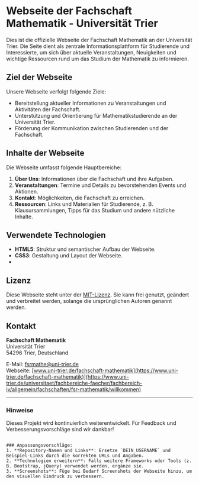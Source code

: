 # Webseite der Fachschaft Mathematik - Universität Trier

Dies ist die offizielle Webseite der Fachschaft Mathematik an der Universität Trier. Die Seite dient als zentrale Informationsplattform für Studierende und Interessierte, um sich über aktuelle Veranstaltungen, Neuigkeiten und wichtige Ressourcen rund um das Studium der Mathematik zu informieren.

## Ziel der Webseite

Unsere Webseite verfolgt folgende Ziele:

- Bereitstellung aktueller Informationen zu Veranstaltungen und Aktivitäten der Fachschaft.
- Unterstützung und Orientierung für Mathematikstudierende an der Universität Trier.
- Förderung der Kommunikation zwischen Studierenden und der Fachschaft.

## Inhalte der Webseite

Die Webseite umfasst folgende Hauptbereiche:

1. **Über Uns**: Informationen über die Fachschaft und ihre Aufgaben.
2. **Veranstaltungen**: Termine und Details zu bevorstehenden Events und Aktionen.
3. **Kontakt**: Möglichkeiten, die Fachschaft zu erreichen.
4. **Ressourcen**: Links und Materialien für Studierende, z. B. Klausursammlungen, Tipps für das Studium und andere nützliche Inhalte.


## Verwendete Technologien

- **HTML5**: Struktur und semantischer Aufbau der Webseite.
- **CSS3**: Gestaltung und Layout der Webseite.
- 

## Lizenz

Diese Webseite steht unter der [MIT-Lizenz](LICENSE). Sie kann frei genutzt, geändert und verbreitet werden, solange die ursprünglichen Autoren genannt werden.

## Kontakt

**Fachschaft Mathematik**  
Universität Trier  
54296 Trier, Deutschland  

E-Mail: [fsrmathe@uni-trier.de](mailto:fsrmathe@uni-trier.de)  
Webseite: [www.uni-trier.de/fachschaft-mathematik](https://www.uni-trier.de/fachschaft-mathematik)](https://www.uni-trier.de/universitaet/fachbereiche-faecher/fachbereich-iv/allgemein/fachschaften/fsr-mathematik/willkommen)

---

### Hinweise

Dieses Projekt wird kontinuierlich weiterentwickelt. Für Feedback und Verbesserungsvorschläge sind wir dankbar!
```

### Anpassungsvorschläge:
1. **Repository-Namen und Links**: Ersetze `DEIN_USERNAME` und Beispiel-Links durch die korrekten URLs und Angaben.
2. **Technologien erweitern**: Falls weitere Frameworks oder Tools (z. B. Bootstrap, jQuery) verwendet werden, ergänze sie.
3. **Screenshots**: Füge bei Bedarf Screenshots der Webseite hinzu, um den visuellen Eindruck zu verbessern.
